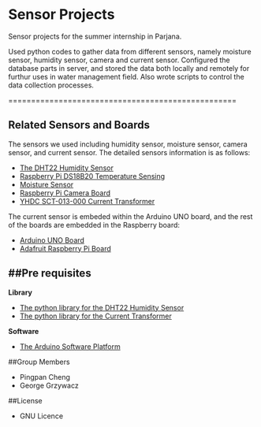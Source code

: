 Sensor Projects
================================================

Sensor projects for the summer internship in Parjana. 

Used python codes to gather data from different sensors, namely moisture sensor, humidity sensor, camera and current sensor. Configured the database parts in server, and stored the data both locally and remotely for furthur uses in water management field. Also wrote scripts to control the data collection processes.


==================================================

Related Sensors and Boards
------------------------------
The sensors we used including humidity sensor, moisture sensor, camera sensor, and current sensor. The detailed sensors information is as follows:

* [The DHT22 Humidity Sensor](http://www.adafruit.com/products/385)
* [Raspberry Pi DS18B20 Temperature Sensing](https://learn.adafruit.com/downloads/pdf/adafruits-raspberry-pi-lesson-11-ds18b20-temperature-sensing.pdf)
* [Moisture Sensor](http://www.abra-electronics.com/products/SEN0114-Soil-Moisture-Sensor-(Arduino-Compatible)-Immersion-Gold.html)
* [Raspberry Pi Camera Board](http://www.adafruit.com/products/1367)
* [YHDC SCT-013-000 Current Transformer](http://openenergymonitor.org/emon/buildingblocks/report-yhdc-sct-013-000-current-transformer)

The current sensor is embeded within the Arduino UNO board, and the rest of the boards are embedded in the Raspberry board: 

* [Arduino UNO Board](http://arduino.cc/en/Main/ArduinoBoardUno) 
* [Adafruit Raspberry Pi Board](http://www.adafruit.com/categories/105)

##Pre requisites
-----------------------------------------
**Library**

* [The python library for the DHT22 Humidity Sensor](https://github.com/adafruit/adafruit-raspberry-pi-python-code/#adafruits-raspberry-pi-python-code-library)
* [The python library for the Current Transformer](https://github.com/openenergymonitor/EmonLi)

**Software**
* [The Arduino Software Platform](http://arduino.cc/en/Main/Software)

##Group Members
* Pingpan Cheng
* George Grzywacz

##License
* GNU Licence
